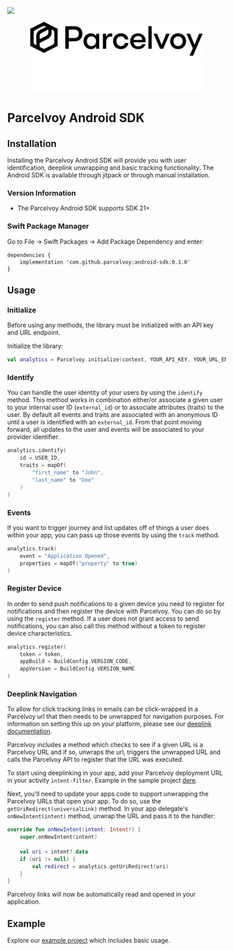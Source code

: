 [![](https://jitpack.io/v/parcelvoy/android-sdk.svg)](https://jitpack.io/#parcelvoy/android-sdk)

<p align="center">
  <img width="400" alt="Parcelvoy Logo" src=".github/assets/logo-light.png#gh-light-mode-only" />
  <img width="400" alt="Parcelvoy Logo" src=".github/assets/logo-dark.png#gh-dark-mode-only" />
</p>

# Parcelvoy Android SDK

## Installation
Installing the Parcelvoy Android SDK will provide you with user identification, deeplink unwrapping and basic tracking functionality. The Android SDK is available through jitpack or through manual installation.

### Version Information
- The Parcelvoy Android SDK supports SDK 21+

### Swift Package Manager
Go to File -> Swift Packages -> Add Package Dependency and enter:
```
dependencies {
    implementation 'com.github.parcelvoy:android-sdk:0.1.0'
}
```

## Usage
### Initialize
Before using any methods, the library must be initialized with an API key and URL endpoint.

Initialize the library:
```kotlin
val analytics = Parcelvoy.initialize(context, YOUR_API_KEY, YOUR_URL_ENDPOINT)
```

### Identify
You can handle the user identity of your users by using the `identify` method. This method works in combination either/or associate a given user to your internal user ID (`external_id`) or to associate attributes (traits) to the user. By default all events and traits are associated with an anonymous ID until a user is identified with an `external_id`. From that point moving forward, all updates to the user and events will be associated to your provider identifier.
```kotlin
analytics.identify(
    id = USER_ID,
    traits = mapOf(
        "first_name" to "John",
        "last_name" to "Doe"
    )
)
```

### Events
If you want to trigger journey and list updates off of things a user does within your app, you can pass up those events by using the `track` method.
```kotlin
analytics.track(
    event = "Application Opened",
    properties = mapOf("property" to true)
)
```

### Register Device
In order to send push notifications to a given device you need to register for notifications and then register the device with Parcelvoy. You can do so by using the `register` method. If a user does not grant access to send notifications, you can also call this method without a token to register device characteristics.
```kotlin
analytics.register(
    token = token,
    appBuild = BuildConfig.VERSION_CODE,
    appVersion = BuildConfig.VERSION_NAME
)
```

### Deeplink Navigation
To allow for click tracking links in emails can be click-wrapped in a Parcelvoy url that then needs to be unwrapped for navigation purposes. For information on setting this up on your platform, please see our [deeplink documentation](https://docs.parcelvoy.com/advanced/deeplinking).

Parcelvoy includes a method which checks to see if a given URL is a Parcelvoy URL and if so, unwraps the url, triggers the unwrapped URL and calls the Parcelvoy API to register that the URL was executed.

To start using deeplinking in your app, add your Parcelvoy deployment URL in your activity `intent-filter`. Example in the sample project [dere](samples/kotlin-android-app/src/main/AndroidManifest.xml).

Next, you'll need to update your apps code to support unwrapping the Parcelvoy URLs that open your app. To do so, use the `getUriRedirect(universalLink)` method. In your app delegate's `onNewIntent(intent)` method, unwrap the URL and pass it to the handler:

```kotlin
override fun onNewIntent(intent: Intent?) {
    super.onNewIntent(intent)

    val uri = intent?.data
    if (uri != null) {
        val redirect = analytics.getUriRedirect(uri)
    }
}
```

Parcelvoy links will now be automatically read and opened in your application.

## Example

Explore our [example project](samples/kotlin-android-app) which includes basic usage.